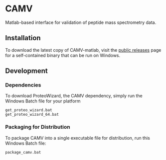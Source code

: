 # CAMV

Matlab-based interface for validation of peptide mass spectrometry data.

## Installation

To download the latest copy of CAMV-matlab, visit the [public releases](https://github.com/white-lab/CAMV-matlab/releases) page for a self-contained binary that can be run on Windows.

## Development

### Dependencies

To download ProteoWizard, the CAMV dependency, simply run the Windows Batch file for your platform

```
get_proteo_wizard.bat
get_proteo_wizard_64.bat
```

### Packaging for Distribution

To package CAMV into a single executable file for distribution, run this Windows Batch file:

```
package_camv.bat
```
